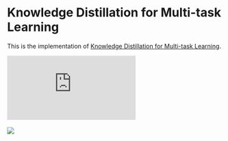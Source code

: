 # Knowledge Distillation for Multi-task Learning
This is the implementation of [Knowledge Distillation for Multi-task Learning](https://arxiv.org/pdf/2007.06889.pdf).

![image1](https://github.com/WeiHongLee/KD-MTL/blob/master/figure/diagram.pdf)

![](https://github.com/WeiHongLee/KD-MTL/blob/master/figure/diagram.pdf=250x)
